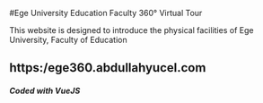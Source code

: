 #Ege University Education Faculty 360° Virtual Tour

This website is designed to introduce the physical facilities of Ege University, Faculty of Education

## https:/ege360.abdullahyucel.com


##### Coded with VueJS

